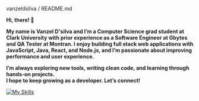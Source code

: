 vanzeldsilva / README.md

**Hi, there! 👋**

**My name is Vanzel D'silva and I’m a Computer Science grad student at Clark University with prior experience as a Software Engineer at Gbytes and QA Tester at Montran. I enjoy building full stack web applications with **JavaScript**, **Java**, **React**, and **Node.js**, and I’m passionate about improving performance and user experience.**

**I’m always exploring new tools, writing clean code, and learning through hands-on projects.**  
**I hope to keep growing as a developer. Let’s connect!**

[![My Skills](https://skillicons.dev/icons?i=html,css,js,bootstrap,java,c,cpp,git,mongodb,tailwind,py,react,rails,selenium)](https://skillicons.dev)
